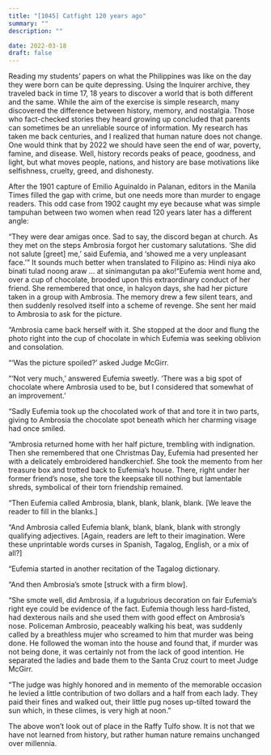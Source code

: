 ```yaml
---
title: "[1045] Catfight 120 years ago"
summary: ""
description: ""

date: 2022-03-18
draft: false
---
```


Reading my students’ papers on what the Philippines was like on the day they were born can be quite depressing. Using the Inquirer archive, they traveled back in time 17, 18 years to discover a world that is both different and the same. While the aim of the exercise is simple research, many discovered the difference between history, memory, and nostalgia. Those who fact-checked stories they heard growing up concluded that parents can sometimes be an unreliable source of information. My research has taken me back centuries, and I realized that human nature does not change. One would think that by 2022 we should have seen the end of war, poverty, famine, and disease. Well, history records peaks of peace, goodness, and light, but what moves people, nations, and history are base motivations like selfishness, cruelty, greed, and dishonesty.

After the 1901 capture of Emilio Aguinaldo in Palanan, editors in the Manila Times filled the gap with crime, but one needs more than murder to engage readers. This odd case from 1902 caught my eye because what was simple tampuhan between two women when read 120 years later has a different angle:

“They were dear amigas once. Sad to say, the discord began at church. As they met on the steps Ambrosia forgot her customary salutations. ‘She did not salute [greet] me,’ said Eufemia, and ‘showed me a very unpleasant face.’” It sounds much better when translated to Filipino as: Hindi niya ako binati tulad noong araw … at sinimangutan pa ako!“Eufemia went home and, over a cup of chocolate, brooded upon this extraordinary conduct of her friend. She remembered that once, in halcyon days, she had her picture taken in a group with Ambrosia. The memory drew a few silent tears, and then suddenly resolved itself into a scheme of revenge. She sent her maid to Ambrosia to ask for the picture.

“Ambrosia came back herself with it. She stopped at the door and flung the photo right into the cup of chocolate in which Eufemia was seeking oblivion and consolation.

“‘Was the picture spoiled?’ asked Judge McGirr.

“‘Not very much,’ answered Eufemia sweetly. ‘There was a big spot of chocolate where Ambrosia used to be, but I considered that somewhat of an improvement.’

“Sadly Eufemia took up the chocolated work of that and tore it in two parts, giving to Ambrosia the chocolate spot beneath which her charming visage had once smiled.

“Ambrosia returned home with her half picture, trembling with indignation. Then she remembered that one Christmas Day, Eufemia had presented her with a delicately embroidered handkerchief. She took the memento from her treasure box and trotted back to Eufemia’s house. There, right under her former friend’s nose, she tore the keepsake till nothing but lamentable shreds, symbolical of their torn friendship remained.

“Then Eufemia called Ambrosia, blank, blank, blank, blank. [We leave the reader to fill in the blanks.]

“And Ambrosia called Eufemia blank, blank, blank, blank with strongly qualifying adjectives. [Again, readers are left to their imagination. Were these unprintable words curses in Spanish, Tagalog, English, or a mix of all?]

“Eufemia started in another recitation of the Tagalog dictionary.

“And then Ambrosia’s smote [struck with a firm blow].

“She smote well, did Ambrosia, if a lugubrious decoration on fair Eufemia’s right eye could be evidence of the fact. Eufemia though less hard-fisted, had dexterous nails and she used them with good effect on Ambrosia’s nose. Policeman Ambrosio, peaceably walking his beat, was suddenly called by a breathless mujer who screamed to him that murder was being done. He followed the woman into the house and found that, if murder was not being done, it was certainly not from the lack of good intention. He separated the ladies and bade them to the Santa Cruz court to meet Judge McGirr.

“The judge was highly honored and in memento of the memorable occasion he levied a little contribution of two dollars and a half from each lady. They paid their fines and walked out, their little pug noses up-tilted toward the sun which, in these climes, is very high at noon.”

The above won’t look out of place in the Raffy Tulfo show. It is not that we have not learned from history, but rather human nature remains unchanged over millennia.
